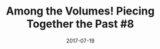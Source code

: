 ---
_schema: default
title: 'Among the Volumes! Piecing Together the Past #8'
link: https://www.geocaching.com/geocache/GC73TN2_among-the-volumes-piecing-together-the-past-8
owner: STEARanger
date: 2017-07-19
log_type: Found it
display_coords: N 41° 24.682' W 075° 39.565'
latitude: '41.411366'
longitude: '-75.659417'
first_stage: false
bogus: false
zhanna_log:  >-
  Hi STEARanger!


  Continuing the theme for this week, I found this cache while on my daily walk. The information in the hint made it easy to zero in on possible locations; fortunately I picked the right one first. Everything is in great shape and no one was nearby to bother me while I searched and signed the logbook. Thanks for the fun hunt!


  Zhanna
post_id: 10831
---